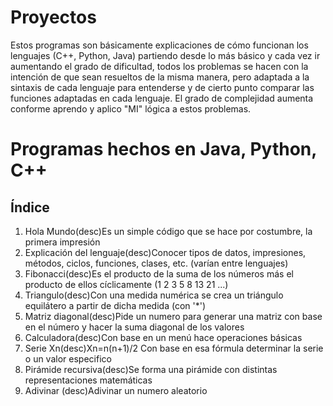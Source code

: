 # Proyectos

Estos programas son básicamente explicaciones de cómo funcionan los lenguajes (C++, Python, Java) partiendo desde lo más básico y cada vez ir aumentando el grado de dificultad, todos los problemas se hacen con la intención de que sean resueltos de la misma manera, pero adaptada a la sintaxis de cada lenguaje para entenderse y de cierto punto comparar las funciones adaptadas en cada lenguaje. El grado de complejidad aumenta conforme aprendo y aplico "MI" lógica a estos problemas.

# Programas hechos en Java, Python, C++

Índice 
------------------------------------------------------------------------------------------------------------
1) Hola Mundo(desc)Es un simple código que se hace por costumbre, la primera impresión
2) Explicación del lenguaje(desc)Conocer tipos de datos, impresiones, métodos, ciclos, funciones, clases, etc. (varían entre lenguajes)
3) Fibonacci(desc)Es el producto de la suma de los números más el producto de ellos cíclicamente (1 2 3 5 8 13 21 ...)
4) Triangulo(desc)Con una medida numérica se crea un triángulo equilátero a partir de dicha medida (con '*')
5) Matriz diagonal(desc)Pide un numero para generar una matriz con base en el número y hacer la suma diagonal de los valores
6) Calculadora(desc)Con base en un menú hace operaciones básicas
7) Serie Xn(desc)Xn=n(n+1)/2 Con base en esa fórmula determinar la serie o un valor especifico
8) Pirámide recursiva(desc)Se forma una pirámide con distintas representaciones matemáticas
9) Adivinar (desc)Adivinar un numero aleatorio
